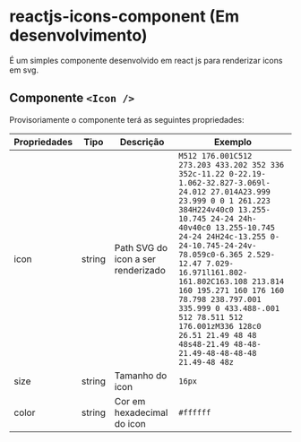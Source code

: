 # reactjs-icons-component (Em desenvolvimento)
É um simples componente desenvolvido em react js para renderizar icons em svg.

## Componente `<Icon />`
Provisoriamente o componente terá as seguintes propriedades:

| Propriedades | Tipo   | Descrição                          | Exemplo   |
|--------------|--------|------------------------------------|-----------|
| icon         | string | Path SVG do icon a ser renderizado | `M512 176.001C512 273.203 433.202 352 336 352c-11.22 0-22.19-1.062-32.827-3.069l-24.012 27.014A23.999 23.999 0 0 1 261.223 384H224v40c0 13.255-10.745 24-24 24h-40v40c0 13.255-10.745 24-24 24H24c-13.255 0-24-10.745-24-24v-78.059c0-6.365 2.529-12.47 7.029-16.971l161.802-161.802C163.108 213.814 160 195.271 160 176 160 78.798 238.797.001 335.999 0 433.488-.001 512 78.511 512 176.001zM336 128c0 26.51 21.49 48 48 48s48-21.49 48-48-21.49-48-48-48-48 21.49-48 48z`          |
| size         | string | Tamanho do icon                    | `16px`    |
| color        | string | Cor em hexadecimal do icon         | `#ffffff` |

